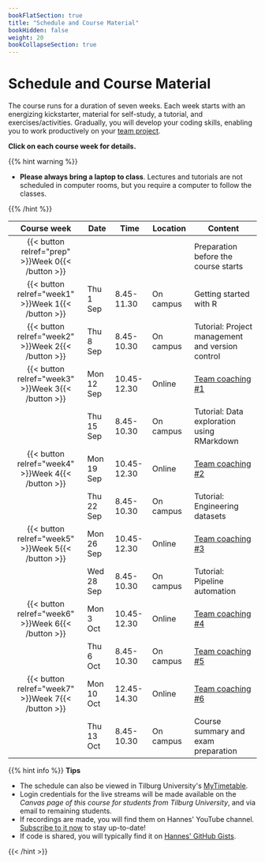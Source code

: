 ```yaml
---
bookFlatSection: true
title: "Schedule and Course Material"
bookHidden: false
weight: 20
bookCollapseSection: true
---
```



# Schedule and Course Material

The course runs for a duration of seven weeks. Each week starts with an energizing kickstarter, material for self-study, a tutorial, and exercises/activities. Gradually, you will develop your coding skills, enabling you to work productively on your [team project](../project).


__Click on each course week for details.__

<!--
The course consists of weekly modules, which will gradually develop your coding skills that will enable you to work productively on your team project.
-->

{{% hint warning %}}
- __Please always bring a laptop to class__. Lectures and  tutorials are not scheduled in computer rooms, but you require a computer to follow the classes.

{{% /hint %}}

Course week|Date|Time|Location|Content|
|:-:|---------|---------|-------------|--------------------|
|{{< button relref="prep" >}}Week 0{{< /button >}}  | | | | Preparation before the course starts   
|{{< button relref="week1" >}}Week 1{{< /button >}} |Thu 1 Sep | 8.45-11.30 | On campus | Getting started with R
|{{< button relref="week2" >}}Week 2{{< /button >}}|Thu 8 Sep | 8.45-10.30 | On campus | Tutorial: Project management and version control
|{{< button relref="week3" >}}Week 3{{< /button >}}|Mon 12 Sep | 10.45-12.30 | Online | [Team coaching #1](/docs/project/workplan)
|                              |Thu 15 Sep | 8.45-10.30 | On campus | Tutorial: Data exploration using RMarkdown
|{{< button relref="week4" >}}Week 4{{< /button >}}|Mon 19 Sep | 10.45-12.30 | Online | [Team coaching #2](/docs/project/workplan)
|                              |Thu 22 Sep | 8.45-10.30 | On campus | Tutorial: Engineering datasets
|{{< button relref="week5" >}}Week 5{{< /button >}}|Mon 26 Sep | 10.45-12.30 | Online | [Team coaching #3](/docs/project/workplan)
|                              |Wed 28 Sep | 8.45-10.30 | On campus | Tutorial: Pipeline automation
|{{< button relref="week6" >}}Week 6{{< /button >}} |Mon 3 Oct  | 10.45-12.30 | Online | [Team coaching #4](/docs/project/workplan)
|                              |Thu 6 Oct  | 8.45-10.30 | On campus | [Team coaching #5](/docs/project/workplan)
|{{< button relref="week7" >}}Week 7{{< /button >}}  |Mon 10 Oct | 12.45-14.30 | Online | [Team coaching #6](/docs/project/workplan)
|                              |Thu 13 Oct | 8.45-10.30 | On campus | Course summary and exam preparation 

{{% hint info %}}
__Tips__
- The schedule can also be viewed in Tilburg University's [MyTimetable](https://rooster.uvt.nl).
- Login credentials for the live streams will be made available on the *Canvas page of this course for students from Tilburg University*, and via email to remaining students.
- If recordings are made, you will find them on Hannes' YouTube channel. [Subscribe to it now](http://www.youtube.com/c/hannesdatta?sub_confirmation=1) to stay up-to-date!
- If code is shared, you will typically find it on [Hannes' GitHub Gists](https://gist.github.com/hannesdatta).

{{< /hint >}}

